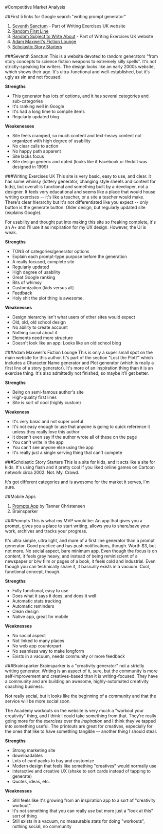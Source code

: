 #Competitive Market Analysis

##First 5 links for Google search "writing prompt generator"
1. [Seventh Sanctum](http://www.seventhsanctum.com/generate.php?Genname=writeprompt) - Part of Writing Exercises UK website
2. [Random First Line](http://writingexercises.co.uk/firstlinegenerator.php)
3. [Random Subject to Write About](http://writingexercises.co.uk/firstlinegenerator.php) - Part of Writing Exercises UK website
4. [Adam Maxwell's Fiction Lounge](http://www.adammaxwell.com/lost-the-plot/writing-prompts-generator/)
5. [Scholastic Story Starters](http://www.scholastic.com/teachers/story-starters/)

###Seventh Sanctum
This is a website devoted to random generators "from story concepts to science fiction weapons to extremely silly spells". It's not strictly-speaking for writers. The design looks like an early 2000s website, which shows their age. It's ultra-functional and well-established, but it's ugly as sin and not focused.

**Strengths**
- This generator has lots of options, and it has several categories and sub-categories
- It's ranking well in Google
- It's had a long time to compile items
- Regularly updated blog

**Weakenesses**
- Site feels cramped, so much content and text-heavy content not organized with high degree of usability
- No clear calls to action
- No happy path apparent
- Site lacks focus
- Site design generic and dated (looks like if Facebook or Reddit was designed in 1999)

###Writing Exercises UK
This site is very basic, easy to use, and clear. It has some whimsy (lottery generator, changing style sheets and content for kids), but overall is functional and something built by a developer, not a designer. It feels very educational and seems like a place that would house writing exercises -- it's like a teacher, or a site a teacher would make. There's clear hierarchy but it's not differentiated like you expect -- only button is the generate button. Older design, but regularly updated site (explains Google).

For usability and thought put into making this site so freaking complete, it's an A+ and I'll use it as inspiration for my UX design. However, the UI is weak.

**Strengths**
- TONS of categories/generator options
- Explain each prompt-type purpose before the generation
- A really focused, complete site
- Regularly updated
- High degree of usability
- Great Google ranking
- Bits of whimsy
- Customization (kids versus all)
- Feedback
- Holy shit the plot thing is awesome.

**Weaknesses**
- Design hierarchy isn't what users of other sites would expect
- Old, old, old school design
- No ability to create account
- Nothing social about it
- Elements need more structure
- Doesn't look like an app: Looks like an old school blog

###Adam Maxwell's Fiction Lounge
This is only a super small spot on the main website for this author. It's part of the section "Lost the Plot?" which includes a Character Name generator and Plot generator (which is really a first line of a story generator). It's more of an inspiration thing than it is an exercise thing. It's also admittedly not finished, so maybe it'll get better.

**Strengths**
- Being on semi-famous author's site
- High-quality first lines
- Site is sort of cool (highly custom)

**Weakeness**
- It's very basic and not super useful
- It's not easy enough to use that anyone is going to quick reference it unless they really love this author
- It doesn't even say if the author wrote all of these on the page
- You can't write in the app
- You can't see anyone else using the app
- It's really just a single serving thing that can't compete

###Scholastic Story Starters
This is a site for kids, and it acts like a site for kids. It's using flash and it pretty cool if you liked online games on Cartoon network circa 2002. Not. My. Crowd.

It's got different categories and is awesome for the market it serves, I'm sure.

##Mobile Apps
1. [Prompts App](http://getprompts.com/) by Tanner Christensen
2. Brainsparker

###Prompts
This is what my MVP would be: An app that gives you a prompt, gives you a place to start writing, allows you to share/save your work, archives and tracks your progress.

It's ultra simple, ultra light, and more of a first line generator than a prompt generator. Good practice and has push notifications, though. Worth $3, but not more. No social aspect, bare minimum app. Even though the focus is on content, it feels gray heavy, and instead of being reminiscient of a newspaper or b/w film or pages of a book, it feels cold and industrial. Even though you can technically share it, it basically exists in a vacuum. Cool, functional concept, though.

**Strengths**
- Fully functional, easy to use
- Does what it says it does, and does it well
- Automatic stats tracking
- Automatic reminders
- Clean design
- Native app, great for mobile

**Weaknesses**
- No social aspect
- Not linked to many places
- No web app counterpart
- No seamless way to make longform
- Exists in a vacuum, needs community or more feedback

###Brainsparker
Brainsparker is a "creativity generator" not a strictly writing generator. Writing is an aspect of it, sure, but the community is more self-improvement and creatives-based than it is writing-focused. They have a community and are building an awesome, highly-automated creativity coaching business.

Not really social, but it looks like the beginning of a community and that the service will be more social soon.

The Academy workouts on the website is very much a "workout your creativity" thing, and I think I could take something from that. They're really going more for the _exercises_ over the _inspiration_ and I think they've tapped into something useful. The printouts are great for creatives, especially for the ones that like to have something tangible -- another thing I should steal.

**Strengths**
- Strong marketing site
- downloadables
- Lots of card packs to buy and customize
- Modern design that feels like something "creatives" would normally use
- Interactive and creative UX (shake to sort cards instead of tapping to generate)
- Quotes, ideas, etc.

**Weaknesses**
- Still feels like it's growing from an inspiration app to a sort of "creativity workout"
- It's not something that you can really _use_ but more just a "look at this" sort of thing
- Still exists in a vacuum, no measurable stats for doing "workouts", nothing social, no community






















